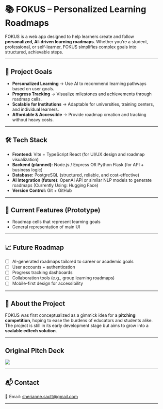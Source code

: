 # 📚 FOKUS – Personalized Learning Roadmaps

FOKUS is a web app designed to help learners create and follow **personalized, AI-driven learning roadmaps**. Whether you’re a student, professional, or self-learner, FOKUS simplifies complex goals into structured, achievable steps.

---

## 🚀 Project Goals

* **Personalized Learning** → Use AI to recommend learning pathways based on user goals.
* **Progress Tracking** → Visualize milestones and achievements through roadmap cells.
* **Scalable for Institutions** → Adaptable for universities, training centers, and individual learners.
* **Affordable & Accessible** → Provide roadmap creation and tracking without heavy costs.

---

## 🛠️ Tech Stack

* **Frontend:** Vite + TypeScript React (for UI/UX design and roadmap visualization)
* **Backend (planned):** Node.js / Express OR Python Flask (for API + business logic)
* **Database:** PostgreSQL (structured, reliable, and cost-effective)
* **AI Integration (future):** OpenAI API or similar NLP models to generate roadmaps (Currently Using: Hugging Face)
* **Version Control:** Git + GitHub 

---

## 📌 Current Features (Prototype)

* Roadmap cells that represent learning goals
* General representation of main UI

---

## 📈 Future Roadmap

* [ ] AI-generated roadmaps tailored to career or academic goals
* [ ] User accounts + authentication
* [ ] Progress tracking dashboards
* [ ] Collaboration tools (e.g., group learning roadmaps)
* [ ] Mobile-first design for accessibility

---

## 👥 About the Project

FOKUS was first conceptualized as a gimmick idea for a **pitching competition**, hoping to ease the burdens of educators and students alike. The project is still in its early development stage but aims to grow into a **scalable edtech solution**.

---

## Original Pitch Deck
<a href="https://www.canva.com/design/DAGvq1zD1Iw/HU_JbNEXYYWzOLt2WvFHTg/edit?utm_content=DAGvq1zD1Iw&utm_campaign=designshare&utm_medium=link2&utm_source=sharebutton" target="_blank">
  <img src="https://img.shields.io/badge/View%20Pitch%20Deck-Click%20Here-blue?style=for-the-badge" />
</a>

---

## 📬 Contact

📧 Email: sherianne.sactt@gmail.com

---

